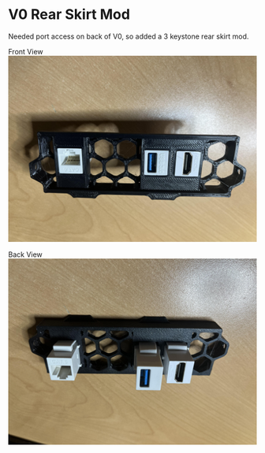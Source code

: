 # V0 Rear Skirt Mod

Needed port access on back of V0, so added a 3 keystone rear skirt mod.  

Front View
![Front](https://github.com/Greecher/My-Voron-Mods/blob/main/V0/V0%20Keystone%20Skirt/Fitment%20Front.jpeg?raw=true)

Back View
![Back](https://github.com/Greecher/My-Voron-Mods/blob/main/V0/V0%20Keystone%20Skirt/Fitment%20Back.jpeg?raw=true)
